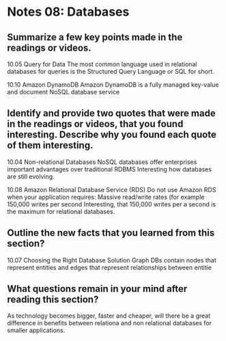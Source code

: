 # Notes 08: Databases

## Summarize a few key points made in the readings or videos.

10.05 Query for Data
The most common language used in relational databases for queries is the Structured Query Language or SQL for short.

10.10 Amazon DynamoDB
Amazon DynamoDB is a fully managed key-value and document NoSQL database service

## Identify and provide two quotes that were made in the readings or videos, that you found interesting. Describe why you found each quote of them interesting.

10.04 Non-relational Databases
NoSQL databases offer enterprises important advantages over traditional RDBMS
Interesting how databases are still evolving.

10.08 Amazon Relational Database Service (RDS)
Do not use Amazon RDS when your application requires:
Massive read/write rates (for example 150,000 writes per second
Interesting, that 150,000 writes per a second is the maximum for relational databases.

## Outline the new facts that you learned from this section?

10.07 Choosing the Right Database Solution
Graph DBs contain nodes that represent entities and edges that represent relationships between entitie

## What questions remain in your mind after reading this section?

As technology becomes bigger, faster and cheaper, will there be a great difference in benefits between relationa and non relational databases for smaller applications. 

